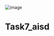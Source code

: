 
![image](https://user-images.githubusercontent.com/90478530/173144184-6b4410ed-b742-420a-8e6c-34b8b803d4f9.png)
# Task7_aisd
